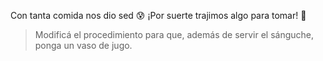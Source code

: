 <gs-attire attire-url="https://raw.githubusercontent.com/MumukiProject/mumuki-guia-gobstones-procedimientos-con-parametros-kids/master/assets/attires/config_1551274896769.json"></gs-attire>

<gs-toolbox toolbox-url="https://raw.githubusercontent.com/MumukiProject/mumuki-guia-gobstones-repeticion-condicional-ii-kids/master/assets/toolbox.xml">
</gs-toolbox>

Con tanta comida nos dio sed :cold_sweat: ¡Por suerte trajimos algo para tomar! :tropical_drink: 


> Modificá el procedimiento para que, además de servir el sánguche, ponga un vaso de jugo.
